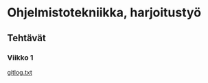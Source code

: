 # Ohjelmistotekniikka, harjoitustyö
## Tehtävät
### Viikko 1
[gitlog.txt](https://github.com/VilhoHeikkinen/ot-harjoitustyo/blob/master/laskarit/viikko1/gitlog.txt)
